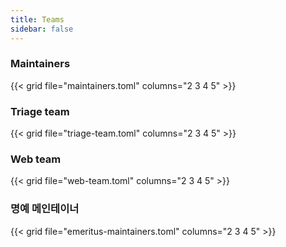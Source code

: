 ```yaml
---
title: Teams
sidebar: false
---
```


### Maintainers

{{< grid file="maintainers.toml" columns="2 3 4 5" >}}

### Triage team

{{< grid file="triage-team.toml" columns="2 3 4 5" >}}

### Web team

{{< grid file="web-team.toml" columns="2 3 4 5" >}}

### 명예 메인테이너

{{< grid file="emeritus-maintainers.toml" columns="2 3 4 5" >}}
